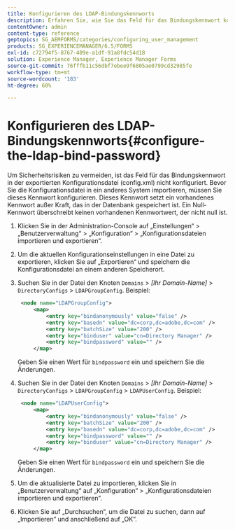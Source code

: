 ```yaml
---
title: Konfigurieren des LDAP-Bindungskennworts
description: Erfahren Sie, wie Sie das Feld für das Bindungskennwort konfigurieren, bevor Sie die Konfigurationsdatei in ein anderes System importieren.
contentOwner: admin
content-type: reference
geptopics: SG_AEMFORMS/categories/configuring_user_management
products: SG_EXPERIENCEMANAGER/6.5/FORMS
exl-id: c72794f5-8767-409e-a1df-91a8fdc54d18
solution: Experience Manager, Experience Manager Forms
source-git-commit: 76fffb11c56dbf7ebee9f6805ae0799cd32985fe
workflow-type: tm+mt
source-wordcount: '183'
ht-degree: 60%

---
```


# Konfigurieren des LDAP-Bindungskennworts{#configure-the-ldap-bind-password}

Um Sicherheitsrisiken zu vermeiden, ist das Feld für das Bindungskennwort in der exportierten Konfigurationsdatei (config.xml) nicht konfiguriert. Bevor Sie die Konfigurationsdatei in ein anderes System importieren, müssen Sie dieses Kennwort konfigurieren. Dieses Kennwort setzt ein vorhandenes Kennwort außer Kraft, das in der Datenbank gespeichert ist. Ein Null-Kennwort überschreibt keinen vorhandenen Kennwortwert, der nicht null ist.

1. Klicken Sie in der Administration-Console auf „Einstellungen“ > „Benutzerverwaltung“ > „Konfiguration“ > „Konfigurationsdateien importieren und exportieren“.
1. Um die aktuellen Konfigurationseinstellungen in eine Datei zu exportieren, klicken Sie auf „Exportieren“ und speichern die Konfigurationsdatei an einem anderen Speicherort.
1. Suchen Sie in der Datei den Knoten `Domains` > *[Ihr Domain-Name]* > `DirectoryConfigs` > `LDAPGroupConfig`. Beispiel:

   ```xml
    <node name="LDAPGroupConfig">
        <map>
            <entry key="bindanonymously" value="false" />
            <entry key="basedn" value="dc=corp,dc=adobe,dc=com" />
            <entry key="batchSize" value="200" />
            <entry key="binduser" value="cn=Directory Manager" />
            <entry key="bindpassword" value="" />
        </map>
   ```

   Geben Sie einen Wert für `bindpassword` ein und speichern Sie die Änderungen.

1. Suchen Sie in der Datei den Knoten `Domains` > *[Ihr Domain-Name]* > `DirectoryConfigs` > `LDAPGroupConfig` > `LDAPUserConfig`. Beispiel:

   ```xml
    <node name="LDAPUserConfig">
        <map>
            <entry key="bindanonymously" value="false" />
            <entry key="batchSize" value="200" />
            <entry key="basedn" value="dc=corp,dc=adobe,dc=com" />
            <entry key="bindpassword" value="" />
            <entry key="binduser" value="cn=Directory Manager" />
        </map>
   ```

   Geben Sie einen Wert für `bindpassword` ein und speichern Sie die Änderungen.

1. Um die aktualisierte Datei zu importieren, klicken Sie in „Benutzerverwaltung“ auf „Konfiguration“ > „Konfigurationsdateien importieren und exportieren“.
1. Klicken Sie auf „Durchsuchen“, um die Datei zu suchen, dann auf „Importieren“ und anschließend auf „OK“.
